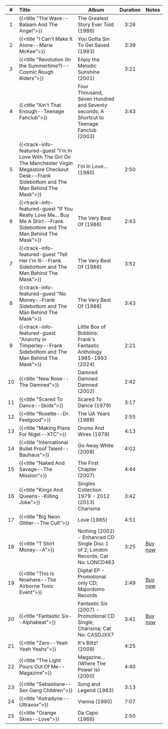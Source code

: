 | #  | Title                                                                                                                                                      | Album                                                                                  | Duration | Notes                                                   |
|:--:|:-----------------------------------------------------------------------------------------------------------------------------------------------------------|----------------------------------------------------------------------------------------|:--------:|---------------------------------------------------------|
| 1  | {{<title "The Wave--Balaam And The Angel">}}                                                                                                               | The Greatest Story Ever Told (1986)                                                    |   3:26   |                                                         |
| 2  | {{<title "I Can't Make It Alone--Maria McKee">}}                                                                                                           | You Gotta Sin To Get Saved (1993)                                                      |   3:39   |                                                         |
| 3  | {{<title "Revolution (In the Summertime?)--Cosmic Rough Riders">}}                                                                                         | Enjoy the Melodic Sunshine (2001)                                                      |   3:21   |                                                         |
| 4  | {{<title "Ain't That Enough--Teenage Fanclub">}}                                                                                                           | Four Thousand, Seven Hundred and Seventy seconds; A Shortcut to Teenage Fanclub (2003) |   3:43   |                                                         |
| 5  | {{<track-info-featured-guest "I'm In Love With The Girl On The Manchester Virgin Megastore Checkout Desk--Frank Sidebottom and The Man Behind The Mask">}} | I'm In Love... (1980)                                                                  |   2:50   |                                                         |
| 6  | {{<track-info-featured-guest "If You Really Love Me... Buy Me A Shirt--Frank Sidebottom and The Man Behind The Mask">}}                                    | The Very Best Of (1986)                                                                |   2:43   |                                                         |
| 7  | {{<track-info-featured-guest "Tell Her I'm Ill--Frank Sidebottom and The Man Behind The Mask">}}                                                           | The Very Best Of (1986)                                                                |   3:52   |                                                         |
| 8  | {{<track-info-featured-guest "No Money--Frank Sidebottom and The Man Behind The Mask">}}                                                                   | The Very Best Of (1986)                                                                |   3:43   |                                                         |
| 9  | {{<track-info-featured-guest "Anarchy In Timperley--Frank Sidebottom and The Man Behind The Mask">}}                                                       | Little Box of Bobbins: Frank's Fantastic Anthology 1985-1993 (2024)                    |   2:21   |                                                         |
| 10 | {{<title "New Rose--The Damned">}}                                                                                                                         | Damned Damned Damned (2002)                                                            |   2:42   |                                                         |
| 11 | {{<title "Scared To Dance--Skids">}}                                                                                                                       | Scared To Dance (1979)                                                                 |   3:17   |                                                         |
| 12 | {{<title "Roxette--Dr. Feelgood">}}                                                                                                                        | The UA Years (1989)                                                                    |   2:55   |                                                         |
| 13 | {{<title "Making Plans For Nigel--XTC">}}                                                                                                                  | Drums And Wires (1979)                                                                 |   4:13   |                                                         |
| 14 | {{<title "International Bullet Proof Talent--Bauhaus">}}                                                                                                   | Go Away White (2008)                                                                   |   4:02   |                                                         |
| 15 | {{<title "Naked And Savage--The Mission">}}                                                                                                                | The First Chapter (2007)                                                               |   4:44   |                                                         |
| 16 | {{<title "Kings And Queens--Killing Joke">}}                                                                                                               | Singles Collection 1979 - 2012 (2013)                   Charisma                       |   3:42   |                                                         |
| 17 | {{<title "Big Neon Glitter--The Cult">}}                                                                                                                   | Love (1985)                                                                            |   4:51   |                                                         |
| 18 | {{<title "T Shirt Money--A">}}                                                                                                                             | Nothing (2002) - Enhanced CD Single Disc 1 of 2; London Records; Cat No: LONCD463      |   3:25   | [Buy now](https://www.discogs.com/sell/item/1417686739) |
| 19 | {{<title "This Is Nowhere--The Airborne Toxic Event">}}                                                                                                    | Digital EP - Promotional only CD; Majordomo Records                                    |   2:49   | [Buy now](https://www.discogs.com/sell/item/1321052689) |
| 20 | {{<title "Fantastic Six--Alphabeat">}}                                                                                                                     | Fantastic Six (2007) - Promotional CD Single; Charisma; Cat No: CASDJXX7               |   3:41   | [Buy now](https://www.discogs.com/sell/item/30251303)   |
| 21 | {{<title "Zero--Yeah Yeah Yeahs">}}                                                                                                                        | It's Blitz! (2009)                                                                     |   4:25   |                                                         |
| 22 | {{<title "The Light Pours Out Of Me--Magazine">}}                                                                                                          | Magazine... (Where The Power Is) (2000)                                                |   4:40   |                                                         |
| 23 | {{<title "Sebastiane--Sex Gang Children">}}                                                                                                                | Song and Legend (1983)                                                                 |   3:13   |                                                         |
| 24 | {{<title "Astradyne--Ultravox">}}                                                                                                                          | Vienna (1980)                                                                          |   7:07   |                                                         |
| 25 | {{<title "Orange Skies--Love">}}                                                                                                                           | Da Capo (1966)                                                                         |   2:50   |                                                         |
